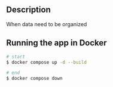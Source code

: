 ## Description

When data need to be organized

## Running the app in Docker

```bash
# start
$ docker compose up -d --build

# end
$ docker compose down
```
